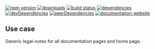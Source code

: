 <!-- !/usr/bin/env markdown
-*- coding: utf-8 -*-
region header
Copyright Torben Sickert 16.12.2012

License
-------

This library written by Torben Sickert stand under a creative commons naming
3.0 unported license. see http://creativecommons.org/licenses/by/3.0/deed.de
endregion -->

[![npm version](https://badge.fury.io/js/legal-notes.svg)](https://www.npmjs.com/package/legal-notes)
[![downloads](https://img.shields.io/npm/dy/legal-notes.svg)](https://www.npmjs.com/package/legal-notes)
[![build status](https://travis-ci.org/thaibault/legalNotes.svg?branch=master)](https://travis-ci.org/thaibault/legaNotes)
[![dependencies](https://img.shields.io/david/thaibault/legal-notes.svg)](https://david-dm.org/thaibault/legal-notes)
[![devDependencies](https://img.shields.io/david/dev/thaibault/legal-notes.svg)](https://david-dm.org/thaibault/legal-notes?type=dev)
[![peerDependencies](https://img.shields.io/david/peer/thaibault/legal-notes.svg)](https://david-dm.org/thaibault/legal-notes?type=peer)
[![documentation-website](https://img.shields.io/website-up-down-green-red/https/www.npmjs.com/package/leagal-notes.svg?label=documentation-website)](https://travis-ci.org/thaibault/legalNotes)

<!--|deDE:Einsatz-->
Use case
--------

Generic legal-notes for all documentation pages and home page.

<!-- region modline
vim: set tabstop=4 shiftwidth=4 expandtab:
vim: foldmethod=marker foldmarker=region,endregion:
endregion -->
